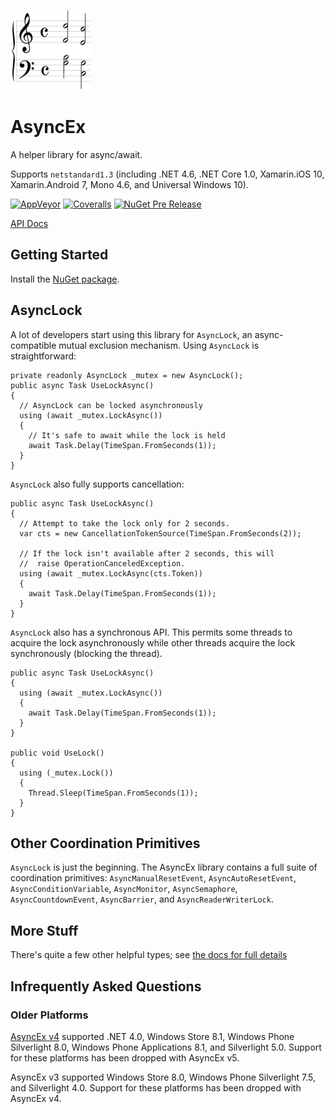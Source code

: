 ![Logo](AsyncEx.128.png)

# AsyncEx

A helper library for async/await.

Supports `netstandard1.3` (including .NET 4.6, .NET Core 1.0, Xamarin.iOS 10, Xamarin.Android 7, Mono 4.6, and Universal Windows 10).

[![AppVeyor](https://img.shields.io/appveyor/ci/StephenCleary/AsyncEx.svg?style=plastic)](https://ci.appveyor.com/project/StephenCleary/AsyncEx) [![Coveralls](https://img.shields.io/coveralls/StephenCleary/AsyncEx.svg?style=plastic)](https://coveralls.io/r/StephenCleary/AsyncEx)
[![NuGet Pre Release](https://img.shields.io/nuget/vpre/Nito.AsyncEx.svg?style=plastic)](https://www.nuget.org/packages/Nito.AsyncEx/)

[API Docs](http://dotnetapis.com/pkg/Nito.AsyncEx)

## Getting Started

Install the [NuGet package](http://www.nuget.org/packages/Nito.AsyncEx).

## AsyncLock

A lot of developers start using this library for `AsyncLock`, an async-compatible mutual exclusion mechanism. Using `AsyncLock` is straightforward:

    private readonly AsyncLock _mutex = new AsyncLock();
    public async Task UseLockAsync()
    {
      // AsyncLock can be locked asynchronously
      using (await _mutex.LockAsync())
      {
        // It's safe to await while the lock is held
        await Task.Delay(TimeSpan.FromSeconds(1));
      }
    }

`AsyncLock` also fully supports cancellation:

    public async Task UseLockAsync()
    {
      // Attempt to take the lock only for 2 seconds.
      var cts = new CancellationTokenSource(TimeSpan.FromSeconds(2));
      
      // If the lock isn't available after 2 seconds, this will
      //  raise OperationCanceledException.
      using (await _mutex.LockAsync(cts.Token))
      {
        await Task.Delay(TimeSpan.FromSeconds(1));
      }
    }

`AsyncLock` also has a synchronous API. This permits some threads to acquire the lock asynchronously while other threads acquire the lock synchronously (blocking the thread).

    public async Task UseLockAsync()
    {
      using (await _mutex.LockAsync())
      {
        await Task.Delay(TimeSpan.FromSeconds(1));
      }
    }

    public void UseLock()
    {
      using (_mutex.Lock())
      {
        Thread.Sleep(TimeSpan.FromSeconds(1));
      }
    }

## Other Coordination Primitives

`AsyncLock` is just the beginning. The AsyncEx library contains a full suite of coordination primitives: `AsyncManualResetEvent`, `AsyncAutoResetEvent`, `AsyncConditionVariable`, `AsyncMonitor`, `AsyncSemaphore`, `AsyncCountdownEvent`, `AsyncBarrier`, and `AsyncReaderWriterLock`.

## More Stuff

There's quite a few other helpful types; see [the docs for full details](doc)

## Infrequently Asked Questions

### Older Platforms

[AsyncEx v4](https://github.com/StephenCleary/AsyncEx/tree/v4) supported .NET 4.0, Windows Store 8.1, Windows Phone Silverlight 8.0, Windows Phone Applications 8.1, and Silverlight 5.0. Support for these platforms has been dropped with AsyncEx v5.

AsyncEx v3 supported Windows Store 8.0, Windows Phone Silverlight 7.5, and Silverlight 4.0. Support for these platforms has been dropped with AsyncEx v4.
